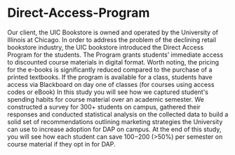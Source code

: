 # Direct-Access-Program

Our client, the UIC Bookstore is owned and operated by the University of Illinois at Chicago. In order to address the problem of the declining retail bookstore industry, the UIC bookstore introduced the Direct Access Program for the students. The Program grants students’ immediate access to discounted course materials in digital format. Worth noting, the pricing for the e-books is significantly reduced compared to the purchase of a printed textbooks. If the program is available for a class, students have access via Blackboard on day one of classes (for courses using access codes or eBook)
In this study you will see how we captured student's spending habits for course material over an academic semester. We constructed a survey for 300+ students on campus, gathered their responses and conducted statistical analysis on the collected data to build a solid set of recommendations outlining marketing strategies the University can use to increase adoption for DAP on campus. At the end of this study, you will see how each student can save $100-$200 (>50%) per semester on course material if they opt in for DAP.
 


